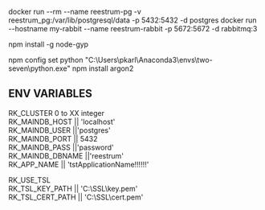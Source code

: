 
docker run --rm --name reestrum-pg -v reestrum_pg:/var/lib/postgresql/data -p 5432:5432 -d postgres
docker run --hostname my-rabbit --name reestrum-rabbit -p 5672:5672 -d rabbitmq:3


npm install -g node-gyp

npm config set python "C:\Users\pkarl\Anaconda3\envs\two-seven\python.exe"
npm install argon2


## ENV VARIABLES
RK_CLUSTER 0 to XX integer  
RK_MAINDB_HOST || 'localhost'  
RK_MAINDB_USER ||'postgres'  
RK_MAINDB_PORT || 5432  
RK_MAINDB_PASS ||'password'  
RK_MAINDB_DBNAME ||'reestrum'  
RK_APP_NAME || 'tstApplicationName!!!!!!'  

RK_USE_TSL  
RK_TSL_KEY_PATH || 'C:\\SSL\\key.pem'  
RK_TSL_CERT_PATH || 'C:\\SSL\\cert.pem'  
